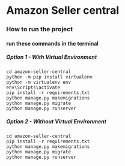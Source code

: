 # Amazon Seller central
### How to run the project
#### run these commands in the terminal
##### Option 1 - With Virtual Environment
```
cd amazon-seller-central
python -m pip install virtualenv
python -m virtualenv env
env\Scripts\activate
pip install -r requirements.txt
python manage.py makemigrations
python manage.py migrate
python manage.py runserver
```
##### Option 2 - Without Virtual Environment
```
cd amazon-seller-central
pip install -r requirements.txt
python manage.py makemigrations
python manage.py migrate
python manage.py runserver
```